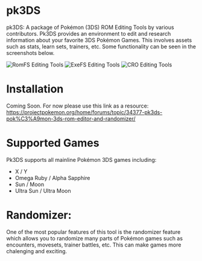 # pk3DS
pk3DS: A package of Pokémon (3DS) ROM Editing Tools by various contributors. Pk3DS provides an environment to edit and research information about your favorite 3DS Pokémon Games. This involves assets such as stats, learn sets, trainers, etc. Some functionality can be seen in the screenshots below.

![RomFS Editing Tools](https://i.imgur.com/IDVCMfx.png)
![ExeFS Editing Tools](https://i.imgur.com/Ied0sVV.png)
![CRO Editing Tools](https://i.imgur.com/lUSGbw5.png)

# Installation
Coming Soon. For now please use this link as a resource: https://projectpokemon.org/home/forums/topic/34377-pk3ds-pok%C3%A9mon-3ds-rom-editor-and-randomizer/

# Supported Games
Pk3DS supports all mainline Pokémon 3DS games including:
* X / Y
* Omega Ruby / Alpha Sapphire
* Sun / Moon
* Ultra Sun / Ultra Moon

# Randomizer:
One of the most popular features of this tool is the randomizer feature which allows you to randomize many parts of Pokémon games such as encounters, movesets, trainer battles, etc. This can make games more chalenging and exciting.
